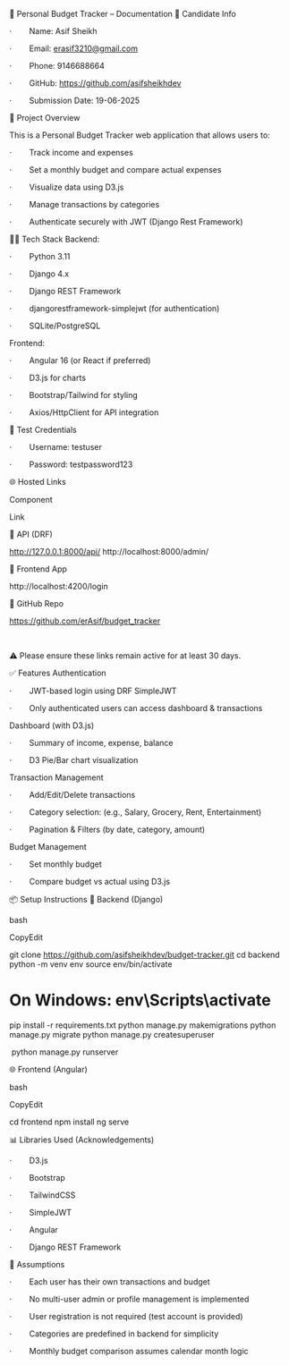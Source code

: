📘 Personal Budget Tracker – Documentation
👤 Candidate Info

·        Name: Asif Sheikh

·        Email: erasif3210@gmail.com

·        Phone: 9146688664

·        GitHub: https://github.com/asifsheikhdev

·        Submission Date: 19-06-2025

🚀 Project Overview

This is a Personal Budget Tracker web application that allows users to:

·        Track income and expenses

·        Set a monthly budget and compare actual expenses

·        Visualize data using D3.js

·        Manage transactions by categories

·        Authenticate securely with JWT (Django Rest Framework)

🧑‍💻 Tech Stack
Backend:

·        Python 3.11

·        Django 4.x

·        Django REST Framework

·        djangorestframework-simplejwt (for authentication)

·        SQLite/PostgreSQL

Frontend:

·        Angular 16 (or React if preferred)

·        D3.js for charts

·        Bootstrap/Tailwind for styling

·        Axios/HttpClient for API integration

🔐 Test Credentials

·        Username: testuser

·        Password: testpassword123

🌐 Hosted Links

Component

	

Link




🔗 API (DRF)

	

http://127.0.0.1:8000/api/
http://localhost:8000/admin/





🧾 Frontend App

	

http://localhost:4200/login




📂 GitHub Repo

	

https://github.com/erAsif/budget_tracker

 

⚠️ Please ensure these links remain active for at least 30 days.

✅ Features
Authentication

·        JWT-based login using DRF SimpleJWT

·        Only authenticated users can access dashboard & transactions

Dashboard (with D3.js)

·        Summary of income, expense, balance

·        D3 Pie/Bar chart visualization

Transaction Management

·        Add/Edit/Delete transactions

·        Category selection: (e.g., Salary, Grocery, Rent, Entertainment)

·        Pagination & Filters (by date, category, amount)

Budget Management

·        Set monthly budget

·        Compare budget vs actual using D3.js

📦 Setup Instructions
🔧 Backend (Django)

bash

CopyEdit

git clone https://github.com/asifsheikhdev/budget-tracker.git
cd backend python -m venv
env source env/bin/activate
# On Windows: env\Scripts\activate
pip install -r requirements.txt
python manage.py makemigrations
python manage.py migrate
python manage.py createsuperuser
    

 python manage.py runserver

🌐 Frontend (Angular)

bash

CopyEdit

cd frontend npm install ng serve

📊 Libraries Used (Acknowledgements)

·        D3.js

·        Bootstrap

·        TailwindCSS

·        SimpleJWT

·        Angular

·        Django REST Framework

📌 Assumptions

·        Each user has their own transactions and budget

·        No multi-user admin or profile management is implemented

·        User registration is not required (test account is provided)

·        Categories are predefined in backend for simplicity

·        Monthly budget comparison assumes calendar month logic




